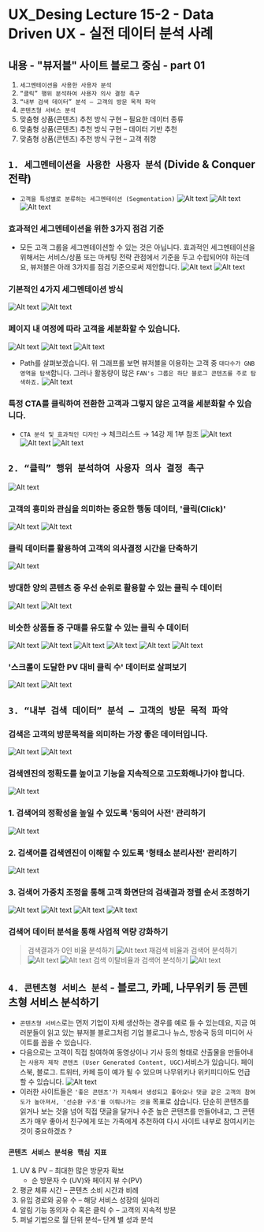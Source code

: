 # UX_Desing Lecture 15-2 - Data Driven UX - 실전 데이터 분석 사례

## 내용 - "뷰저블" 사이트 블로그 중심 - part 01
1. `세그멘테이션을 사용한 사용자 분석`
2. `“클릭” 행위 분석하여 사용자 의사 결정 촉구`
3. `“내부 검색 데이터” 분석 – 고객의 방문 목적 파악`
4. `콘텐츠형 서비스 분석`
5. 맞춤형 상품(콘텐츠) 추천 방식 구현 – 필요한 데이터 종류
6. 맞춤형 상품(콘텐츠) 추천 방식 구현 – 데이터 기반 추천
7. 맞춤형 상품(콘텐츠) 추천 방식 구현 – 고객 취향

##  `1. 세그멘테이션을 사용한 사용자 분석` (Divide & Conquer 전략)
- `고객을 특성별로 분류하는 세그멘테이션 (Segmentation)`
![Alt text](image.png)
![Alt text](image-1.png)
![Alt text](image-2.png)
### 효과적인 세그멘테이션을 위한 3가지 점검 기준
- 모든 고객 그룹을 세그멘테이션할 수 있는 것은 아닙니다. 효과적인 세그멘테이션을 위해서는 서비스/상품 또는 마케팅 전략 관점에서 기준을 두고 수립되어야 하는데요, 뷰저블은 아래 3가지를 점검 기준으로써 제안합니다.
![Alt text](image-3.png)
![Alt text](image-4.png)
### 기본적인 4가지 세그멘테이션 방식
![Alt text](image-5.png)
![Alt text](image-6.png)
### 페이지 내 여정에 따라 고객을 세분화할 수 있습니다.
![Alt text](image-7.png)
![Alt text](image-8.png)
![Alt text](image-9.png)
- Path를 살펴보겠습니다. 위 그래프롤 보면 뷰저블을 이용하는 고객 중 `대다수가 GNB 영역을 탐색`합니다. 그러나 활동량이 많은 `FAN's 그룹은 하단 블로그 콘텐츠를 주로 탐색하죠.`
![Alt text](image-10.png)
### 특정 CTA를 클릭하여 전환한 고객과 그렇지 않은 고객을 세분화할 수 있습니다.
- `CTA 분석 및 효과적인 디자인` &rarr; 체크리스트 &rarr; 14강 제 1부 참조
![Alt text](image-11.png)
![Alt text](image-12.png)
![Alt text](image-13.png)

## `2. “클릭” 행위 분석하여 사용자 의사 결정 촉구`
![Alt text](image-14.png)
### 고객의 흥미와 관심을 의미하는 중요한 행동 데이터, '클릭(Click)'
![Alt text](image-15.png)
![Alt text](image-16.png)
### 클릭 데이터를 활용하여 고객의 의사결정 시간을 단축하기
![Alt text](image-17.png)
### 방대한 양의 콘텐츠 중 우선 순위로 활용할 수 있는 클릭 수 데이터
![Alt text](image-18.png)
![Alt text](image-19.png)
### 비슷한 상품들 중 구매를 유도할 수 있는 클릭 수 데이터
![Alt text](image-20.png)
![Alt text](image-21.png)
![Alt text](image-22.png)
![Alt text](image-23.png)
![Alt text](image-24.png)
![Alt text](image-25.png)
### '스크롤이 도달한 PV 대비 클릭 수' 데이터로 살펴보기
![Alt text](image-26.png)
![Alt text](image-27.png)


## `3. “내부 검색 데이터” 분석 – 고객의 방문 목적 파악`
### 검색은 고객의 방문목적을 의미하는 가장 좋은 데이터입니다.
![Alt text](image-28.png)
![Alt text](image-29.png)
### 검색엔진의 정확도를 높이고 기능을 지속적으로 고도화해나가야 합니다.
![Alt text](image-30.png)
### 1. 검색어의 정확성을 높일 수 있도록 '동의어 사전' 관리하기
![Alt text](image-31.png)
### 2. 검색어를 검색엔진이 이해할 수 있도록 '형태소 분리사전' 관리하기
![Alt text](image-32.png)
### 3. 검색어 가중치 조정을 통해 고객 화면단의 검색결과 정렬 순서 조정하기
![Alt text](image-33.png)
![Alt text](image-34.png)
![Alt text](image-35.png)
![Alt text](image-36.png)
### 검색어 데이터 분석을 통해 사업적 역량 강화하기
>검색결과가 0인 비율 분석하기
![Alt text](image-37.png)
>재검색 비율과 검색어 분석하기
![Alt text](image-38.png)
![Alt text](image-39.png)
>검색 이탈비율과 검색어 분석하기
![Alt text](image-40.png)

## `4. 콘텐츠형 서비스 분석` - 블로그, 카페, 나무위키 등 콘텐츠형 서비스 분석하기
- `콘텐츠형 서비스`로는 먼저 기업이 자체 생산하는 경우를 예로 들 수 있는데요, 지금 여러분들이 읽고 있는 뷰저블 블로그처럼 기업 블로그나 뉴스, 방송국 등의 미디어 사이트를 꼽을 수 있습니다.
- 다음으로는 고객이 직접 참여하여 동영상이나 기사 등의 형태로 산출물을 만들어내는 `사용자 제작 콘텐츠 (User Generated Content, UGC)`서비스가 있습니다. 페이스북, 블로그. 트위터, 카페 등이 예가 될 수 있으며 나무위키나 위키피디아도 언급할 수 있습니다.
![Alt text](image-41.png)
- 이러한 사이트들은 `'좋은 콘텐츠'가 지속해서 생성되고 좋아요나 댓글 같은 고객의 참여도가 높아져서, '선순환 구조'를 이뤄나가는 것을` 목표로 삼습니다. 단순히 콘텐츠를 읽거나 보는 것을 넘어 직접 댓글을 달거나 수준 높은 콘텐츠를 만들어내고, 그 콘텐츠가 매우 좋아서 친구에게 또는 가족에게 추천하여 다시 사이트 내부로 참여시키는 것이 중요하겠죠 ?

### `콘텐츠 서비스 분석용 핵심 지표`
1. UV & PV – 최대한 많은 방문자 확보
    - 순 방문자 수 (UV)와 페이지 뷰 수(PV)
2. 평균 체류 시간 – 콘텐츠 소비 시간과 비례
3. 유입 경로와 공유 수 – 해당 서비스 성장의 실마리
4. 알림 기능 동의자 수 혹은 클릭 수 – 고객의 지속적 방문
5. 퍼널 기법으로 월 단위 분석– 단계 별 성과 분석